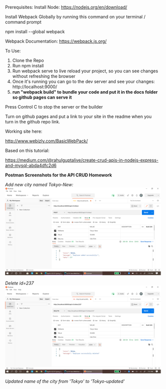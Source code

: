 Prerequisites:
Install Node:
https://nodejs.org/en/download/


Install Webpack Globally by running this command on your terminal / command prompt

npm install --global webpack

Webpack Documentation: https://webpack.js.org/

To Use:

1.  Clone the Repo
2.  Run npm install
3.  Run webpack serve to live reload your project, so you can see changes without refreshing the browser
4.  Once it's running you can go to the dev server and see your changes: http://localhost:9000/
5.  **run "webpack build" to bundle your code and put it in the docs folder so github pages can serve it**

Press Control C to stop the server or the builder

Turn on github pages and put a link to your site in the readme when you turn in the github repo link.

Working site here:

http://www.webizly.com/BasicWebPack/

Based on this tutorial:

https://medium.com/@rahulguptalive/create-crud-apis-in-nodejs-express-and-mysql-abda4dfc2d6



**Postman Screenshots for the API CRUD Homework**


*Add new city named Tokyo-New:*
![img.png](src/img/screenshot1.png)


*Delete id=237*
![img.png](src/img/screenshot2.png)


*Updated name of the city from 'Tokyo' to 'Tokyo-updated'*